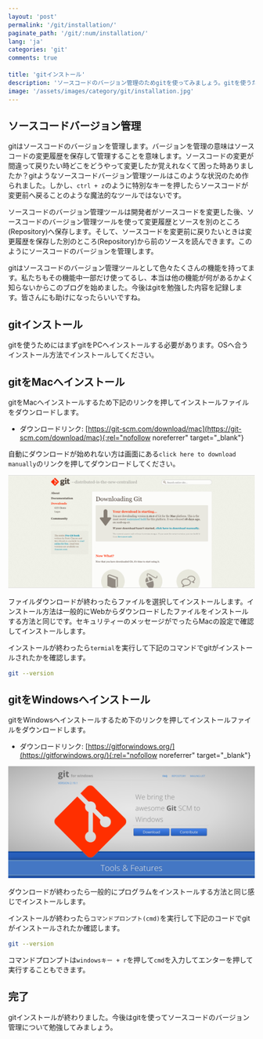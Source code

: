 ```yaml
---
layout: 'post'
permalink: '/git/installation/'
paginate_path: '/git/:num/installation/'
lang: 'ja'
categories: 'git'
comments: true

title: 'gitインストール'
description: 'ソースコードのバージョン管理のためgitを使ってみましょう。gitを使うためgitをインストールします。'
image: '/assets/images/category/git/installation.jpg'
---
```


## ソースコードバージョン管理
gitはソースコードのバージョンを管理します。バージョンを管理の意味はソースコードの変更履歴を保存して管理することを意味します。ソースコードの変更が間違って戻りたい時どこをどうやって変更したか覚えれなくて困った時ありましたか？gitようなソースコードバージョン管理ツールはこのような状況のため作られました。しかし、```ctrl + z```のように特別なキーを押したらソースコードが変更前へ戻ることのような魔法的なツールではないです。

ソースコードのバージョン管理ツールは開発者がソースコードを変更した後、ソースコードのバージョン管理ツールを使って変更履歴とソースを別のところ(Repository)へ保存します。そして、ソースコードを変更前に戻りたいときは変更履歴を保存した別のところ(Repository)から前のソースを読んできます。このようにソースコードのバージョンを管理します。

gitはソースコードのバージョン管理ツールとして色々たくさんの機能を持ってます。私たちもその機能中一部だけ使ってるし、本当は他の機能が何があるかよく知らないからこのブログを始めました。今後はgitを勉強した内容を記録します。皆さんにも助けになったらいいですね。

## gitインストール
gitを使うためにはまずgitをPCへインストールする必要があります。OSへ合うインストール方法でインストールしてください。

## gitをMacへインストール
gitをMacへインストールするため下記のリンクを押してインストールファイルをダウンロードします。

- ダウンロードリンク: [https://git-scm.com/download/mac](https://git-scm.com/download/mac){:rel="nofollow noreferrer" target="_blank"}

自動にダウンロードが始めれない方は画面にある```click here to download manually```のリンクを押してダウンロードしてください。

![git download for mac](/assets/images/category/git/installation/download_mac.png)

ファイルダウンロードが終わったらファイルを選択してインストールします。インストール方法は一般的にWebからダウンロードしたファイルをインストールする方法と同じです。セキュリティーのメッセージがでったらMacの設定で確認してインストールします。

インストールが終わったら```termial```を実行して下記のコマンドでgitがインストールされたかを確認します。

```bash
git --version
```

## gitをWindowsへインストール
gitをWindowsへインストールするため下のリンクを押してインストールファイルをダウンロードします。

- ダウンロードリンク: [https://gitforwindows.org/](https://gitforwindows.org/){:rel="nofollow noreferrer" target="_blank"}

![git download for windows](/assets/images/category/git/installation/download_windows.png)

ダウンロードが終わったら一般的にプログラムをインストールする方法と同じ感じでインストールします。

インストールが終わったら```コマンドプロンプト(cmd)```を実行して下記のコードでgitがインストールされたか確認します。

```bash
git --version
```
コマンドプロンプトは```windowsキー + r```を押して```cmd```を入力してエンターを押して実行することもできます。

## 完了
gitインストールが終わりました。今後はgitを使ってソースコードのバージョン管理について勉強してみましょう。
